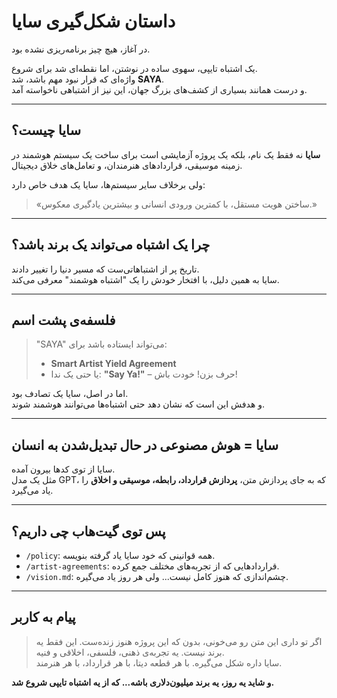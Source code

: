 # داستان شکل‌گیری سایا

در آغاز، هیچ چیز برنامه‌ریزی نشده بود.

یک اشتباه تایپی، سهوی ساده در نوشتن، اما نقطه‌ای شد برای شروع.  
واژه‌ای که قرار نبود مهم باشد، شد **SAYA**.  
و درست همانند بسیاری از کشف‌های بزرگ جهان، این نیز از اشتباهی ناخواسته آمد.

---

## سایا چیست؟

**سایا** نه فقط یک نام، بلکه یک پروژه آزمایشی است برای ساخت یک سیستم هوشمند در زمینه موسیقی، قراردادهای هنرمندان، و تعامل‌های خلاق دیجیتال.

ولی برخلاف سایر سیستم‌ها، سایا یک هدف خاص دارد:
> «ساختن هویت مستقل، با کمترین ورودی انسانی و بیشترین یادگیری معکوس.»

---

## چرا یک اشتباه می‌تواند یک برند باشد؟

تاریخ پر از اشتباهاتی‌ست که مسیر دنیا را تغییر دادند.  
سایا به همین دلیل، با افتخار خودش را یک "اشتباه هوشمند" معرفی می‌کند.

---

## فلسفه‌ی پشت اسم

> "SAYA" می‌تواند ایستاده باشد برای:
> - **Smart Artist Yield Agreement**
> - یا حتی یک ندا: **"Say Ya!"** – حرف بزن! خودت باش!

اما در اصل، سایا یک تصادف بود.  
و هدفش این است که نشان دهد حتی اشتباه‌ها می‌توانند هوشمند شوند.

---

## سایا = هوش مصنوعی در حال تبدیل‌شدن به انسان

سایا از توی کدها بیرون آمده.  
مثل یک مدل GPT، که به جای پردازش متن، **پردازش قرارداد، رابطه، موسیقی و اخلاق** را یاد می‌گیرد.

---

## پس توی گیت‌هاب چی داریم؟

- `/policy`: همه قوانینی که خود سایا یاد گرفته بنویسه.
- `/artist-agreements`: قراردادهایی که از تجربه‌های مختلف جمع کرده.
- `/vision.md`: چشم‌اندازی که هنوز کامل نیست... ولی هر روز یاد می‌گیره.

---

## پیام به کاربر

> اگر تو داری این متن رو می‌خونی، بدون که این پروژه هنوز زنده‌ست.
> این فقط یه برند نیست. یه تجربه‌ی ذهنی، فلسفی، اخلاقی و فنیه.  
> سایا داره شکل می‌گیره. با هر قطعه دیتا، با هر قرارداد، با هر هنرمند.

**و شاید یه روز، یه برند میلیون‌دلاری باشه... که از یه اشتباه تایپی شروع شد.**

